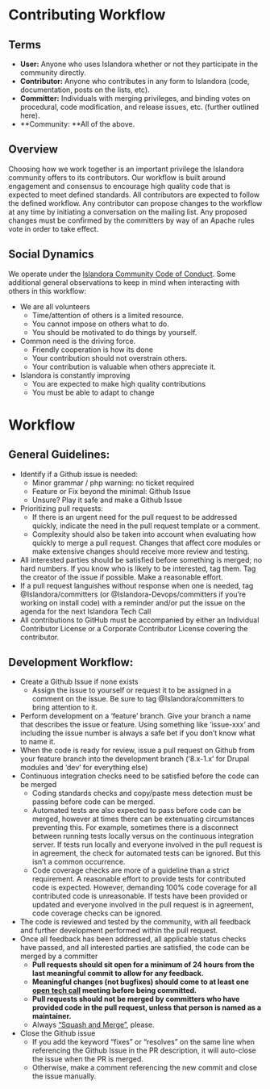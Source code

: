 # Contributing Workflow


## Terms


* **User:** Anyone who uses Islandora whether or not they participate in the community directly.
* **Contributor:** Anyone who contributes in any form to Islandora (code, documentation, posts on the lists, etc).
* **Committer:** Individuals with merging privileges, and binding votes on procedural, code modification, and release issues, etc. (further outlined here).
* **Community: **All of the above.


## Overview

Choosing how we work together is an important privilege the Islandora community offers to its contributors. Our workflow is built around engagement and consensus to encourage high quality code that is expected to meet defined standards. All contributors are expected to follow the defined workflow. Any contributor can propose changes to the workflow at any time by initiating a conversation on the mailing list. Any proposed changes must be confirmed by the committers by way of an Apache rules vote in order to take effect.


## Social Dynamics

We operate under the [Islandora Community Code of Conduct](https://www.islandora.ca/code-of-conduct). Some additional general observations to keep in mind when interacting with others in this workflow:


* We are all volunteers
    * Time/attention of others is a limited resource.
    * You cannot impose on others what to do.
    * You should be motivated to do things by yourself.
* Common need is the driving force.
    * Friendly cooperation is how its done
    * Your contribution should not overstrain others.
    * Your contribution is valuable when others appreciate it.
* Islandora is constantly improving
    * You are expected to make high quality contributions
    * You must be able to adapt to change


# Workflow


## General Guidelines:

* Identify if a Github issue is needed:
    * Minor grammar / php warning: no ticket required
    * Feature or Fix beyond the minimal: Github Issue
    * Unsure? Play it safe and make a Github Issue
* Prioritizing pull requests:
    * If there is an urgent need for the pull request to be addressed quickly, indicate the need in the pull request template or a comment.
    * Complexity should also be taken into account when evaluating how quickly to merge a pull request. Changes that affect core modules or make extensive changes should receive more review and testing.
* All interested parties should be satisfied before something is merged; no hard numbers. If you know who is likely to be interested, tag them. Tag the creator of the issue if possible. Make a reasonable effort.
* If a pull request languishes without response when one is needed, tag @Islandora/committers (or @Islandora-Devops/committers if you’re working on install code) with a reminder and/or put the issue on the agenda for the next Islandora Tech Call
* All contributions to GitHub must be accompanied by either an Individual Contributor License or a Corporate Contributor License covering the contributor.


## Development Workflow:

* Create a Github Issue if none exists
    * Assign the issue to yourself or request it to be assigned in a comment on the issue. Be sure to tag @Islandora/committers to bring attention to it.
* Perform development on a ‘feature’ branch. Give your branch a name that describes the issue or feature. Using something like ‘issue-xxx‘ and including the issue number is always a safe bet if you don’t know what to name it.
* When the code is ready for review, issue a pull request on Github from your feature branch into the development branch (‘8.x-1.x’ for Drupal modules and ‘dev’ for everything else)
* Continuous integration checks need to be satisfied before the code can be merged
    * Coding standards checks and copy/paste mess detection must be passing before code can be merged.
    * Automated tests are also expected to pass before code can be merged, however at times there can be extenuating circumstances preventing this. For example, sometimes there is a disconnect between running tests locally versus on the continuous integration server. If tests run locally and everyone involved in the pull request is in agreement, the check for automated tests can be ignored. But this isn’t a common occurrence.
    * Code coverage checks are more of a guideline than a strict requirement. A reasonable effort to provide tests for contributed code is expected. However, demanding 100% code coverage for all contributed code is unreasonable. If tests have been provided or updated and everyone involved in the pull request is in agreement, code coverage checks can be ignored.
* The code is reviewed and tested by the community, with all feedback and further development performed within the pull request.
* Once all feedback has been addressed, all applicable status checks have passed, and all interested parties are satisfied, the code can be merged by a committer
    * **Pull requests should sit open for a minimum of 24 hours from the last meaningful commit to allow for any feedback.**
    * **Meaningful changes (not bugfixes) should come to at least one [open tech call](https://github.com/Islandora/islandora-community/wiki/Weekly-Open-Tech-Call) meeting before being committed.**
    * **Pull requests should not be merged by committers who have provided code in the pull request, unless that person is named as a maintainer.**
    * Always [“Squash and Merge”](https://help.github.com/en/articles/about-pull-request-merges#squash-and-merge-your-pull-request-commits), please.
* Close the Github issue
    * If you add the keyword “fixes” or “resolves” on the same line when referencing the Github Issue in the PR description, it will auto-close the issue when the PR is merged.
    * Otherwise, make a comment referencing the new commit and close the issue manually.
